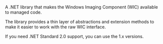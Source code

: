 ﻿A .NET library that makes the Windows Imaging Component (WIC) available to managed code. 

The library provides a thin layer of abstractions and extension methods to make it easier to work with the raw WIC interface. 

If you need .NET Standard 2.0 support, you can use the 1.x versions.	